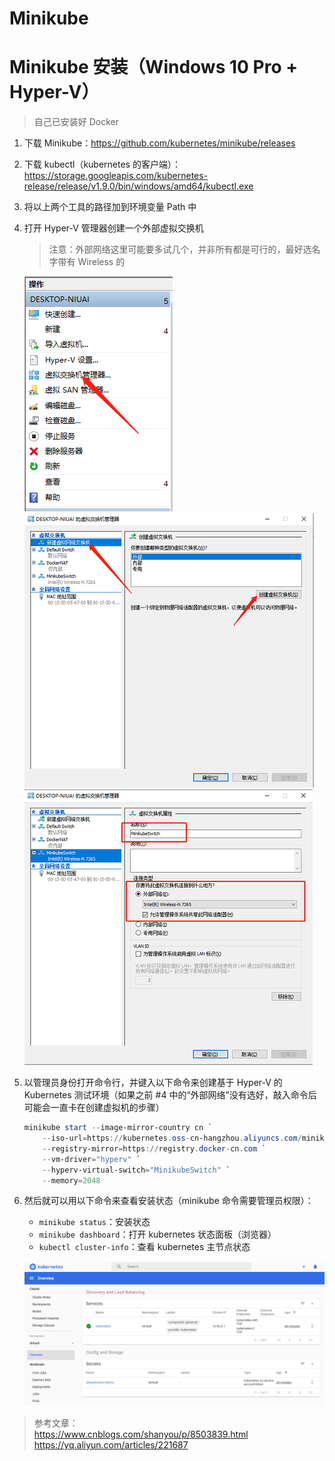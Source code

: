 # Minikube

# Minikube 安装（Windows 10 Pro + Hyper-V）

> 自己已安装好 Docker

1. 下载 Minikube：<https://github.com/kubernetes/minikube/releases>

2. 下载 kubectl（kubernetes 的客户端）：<https://storage.googleapis.com/kubernetes-release/release/v1.9.0/bin/windows/amd64/kubectl.exe>

3. 将以上两个工具的路径加到环境变量 Path 中

4. 打开 Hyper-V 管理器创建一个外部虚拟交换机

    > 注意：外部网络这里可能要多试几个，并非所有都是可行的，最好选名字带有 Wireless 的

    ![虚拟交换机](./assets/images/virtual-switch.png)  
    ![新建虚拟交换机](./assets/images/new-switch.png)  
    ![配置](./assets/images/config-switch.png)

5. 以管理员身份打开命令行，并键入以下命令来创建基于 Hyper-V 的 Kubernetes 测试环境（如果之前 #4 中的“外部网络”没有选好，敲入命令后可能会一直卡在创建虚拟机的步骤）

    ```powershell
    minikube start --image-mirror-country cn `
        --iso-url=https://kubernetes.oss-cn-hangzhou.aliyuncs.com/minikube/iso/minikube-v1.6.0.iso `
        --registry-mirror=https://registry.docker-cn.com `
        --vm-driver="hyperv" `
        --hyperv-virtual-switch="MinikubeSwitch" `
        --memory=2048
    ```

6. 然后就可以用以下命令来查看安装状态（minikube 命令需要管理员权限）：
    - `minikube status`：安装状态
    - `minikube dashboard`：打开 kubernetes 状态面板（浏览器）
    - `kubectl cluster-info`：查看 kubernetes 主节点状态

    ![管理界面](./assets/images/minikube-dashboard.png)

> 参考文章：  
> <https://www.cnblogs.com/shanyou/p/8503839.html>  
> <https://yq.aliyun.com/articles/221687>
